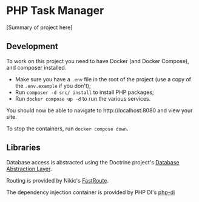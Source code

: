 # PHP Task Manager

[Summary of project here]

## Development

To work on this project you need to have Docker (and Docker Compose), and composer installed.

- Make sure you have a `.env` file in the root of the project (use a copy of the `.env.example` if you don't);
- Run `composer -d src/ install` to install PHP packages;
- Run `docker compose up -d` to run the various services.

You should now be able to navigate to http://localhost:8080 and view your site.

To stop the containers, run `docker compose down`.

## Libraries

Database access is abstracted using the Doctrine project's [Database Abstraction Layer](https://www.doctrine-project.org/projects/doctrine-dbal/en/current/reference/introduction.html#introduction).

Routing is provided by Nikic's [FastRoute](https://github.com/nikic/FastRoute).

The dependency injection container is provided by PHP DI's [php-di](https://php-di.org/doc/getting-started.html)
